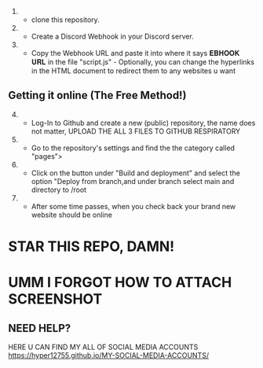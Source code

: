 1) - clone this repository.
  
2) - Create a Discord Webhook in your Discord server.
       
 3) - Copy the Webhook URL and paste it into where it says 𝐄𝐁𝐇𝐎𝐎𝐊 𝐔𝐑𝐋 in the file "script.js"   - Optionally, you can change the hyperlinks in the HTML document to redirect them to any websites u want
            
## Getting it online (The Free Method!)
              
4) - Log-In to Github and create a new (public) repository, the name does not matter, UPLOAD THE ALL 3 FILES TO GITHUB  RESPIRATORY 
                      
5) - Go to the repository's settings and find the the category called "pages">
                           
6) - Click on the button under "Build and deployment" and select the option "Deploy from branch,and under branch select main and directory to /root                              
7) - After some time passes, when you check back your brand new website should be online

 #                          STAR THIS REPO, DAMN!
 #                 UMM I FORGOT HOW TO ATTACH SCREENSHOT
       



## NEED HELP?

HERE U CAN FIND MY ALL OF SOCIAL MEDIA ACCOUNTS 
https://hyper12755.github.io/MY-SOCIAL-MEDIA-ACCOUNTS/
